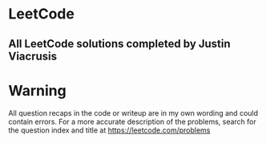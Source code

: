 # LeetCode
All LeetCode solutions completed by Justin Viacrusis
---
# Warning
All question recaps in the code or writeup are in my own wording and could contain errors. For a more accurate description of the problems, search for the question index and title at https://leetcode.com/problems
